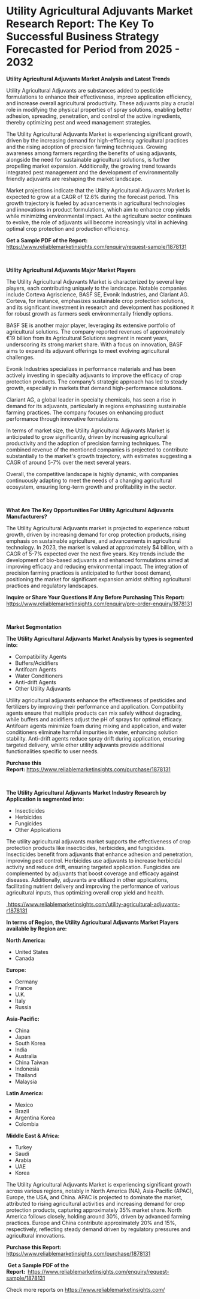 <p><h1>Utility Agricultural Adjuvants Market Research Report: The Key To Successful Business Strategy Forecasted for Period from 2025 - 2032</h1></p><p><strong>Utility Agricultural Adjuvants Market Analysis and Latest Trends</strong></p>
<p><p>Utility Agricultural Adjuvants are substances added to pesticide formulations to enhance their effectiveness, improve application efficiency, and increase overall agricultural productivity. These adjuvants play a crucial role in modifying the physical properties of spray solutions, enabling better adhesion, spreading, penetration, and control of the active ingredients, thereby optimizing pest and weed management strategies.</p><p>The Utility Agricultural Adjuvants Market is experiencing significant growth, driven by the increasing demand for high-efficiency agricultural practices and the rising adoption of precision farming techniques. Growing awareness among farmers regarding the benefits of using adjuvants, alongside the need for sustainable agricultural solutions, is further propelling market expansion. Additionally, the growing trend towards integrated pest management and the development of environmentally friendly adjuvants are reshaping the market landscape.</p><p>Market projections indicate that the Utility Agricultural Adjuvants Market is expected to grow at a CAGR of 12.6% during the forecast period. This growth trajectory is fueled by advancements in agricultural technologies and innovations in product formulations, which aim to enhance crop yields while minimizing environmental impact. As the agriculture sector continues to evolve, the role of adjuvants will become increasingly vital in achieving optimal crop protection and production efficiency.</p></p>
<p><strong>Get a Sample PDF of the Report:&nbsp;</strong> <a href="https://www.reliablemarketinsights.com/enquiry/request-sample/1878131?utm_campaign=2100&utm_medium=2&utm_source=Github&utm_content=ia&utm_term=04022025&utm_id=utility-agricultural-adjuvants">https://www.reliablemarketinsights.com/enquiry/request-sample/1878131</a></p>
<p>&nbsp;</p>
<p><strong>Utility Agricultural Adjuvants Major Market Players</strong></p>
<p><p>The Utility Agricultural Adjuvants Market is characterized by several key players, each contributing uniquely to the landscape. Notable companies include Corteva Agriscience, BASF SE, Evonik Industries, and Clariant AG. Corteva, for instance, emphasizes sustainable crop protection solutions, and its significant investment in research and development has positioned it for robust growth as farmers seek environmentally friendly options. </p><p>BASF SE is another major player, leveraging its extensive portfolio of agricultural solutions. The company reported revenues of approximately €19 billion from its Agricultural Solutions segment in recent years, underscoring its strong market share. With a focus on innovation, BASF aims to expand its adjuvant offerings to meet evolving agricultural challenges.</p><p>Evonik Industries specializes in performance materials and has been actively investing in specialty adjuvants to improve the efficacy of crop protection products. The company’s strategic approach has led to steady growth, especially in markets that demand high-performance solutions.</p><p>Clariant AG, a global leader in specialty chemicals, has seen a rise in demand for its adjuvants, particularly in regions emphasizing sustainable farming practices. The company focuses on enhancing product performance through innovative formulations.</p><p>In terms of market size, the Utility Agricultural Adjuvants Market is anticipated to grow significantly, driven by increasing agricultural productivity and the adoption of precision farming techniques. The combined revenue of the mentioned companies is projected to contribute substantially to the market's growth trajectory, with estimates suggesting a CAGR of around 5-7% over the next several years.</p><p>Overall, the competitive landscape is highly dynamic, with companies continuously adapting to meet the needs of a changing agricultural ecosystem, ensuring long-term growth and profitability in the sector.</p></p>
<p>&nbsp;</p>
<p><strong>What Are The Key Opportunities For Utility Agricultural Adjuvants Manufacturers?</strong></p>
<p><p>The Utility Agricultural Adjuvants market is projected to experience robust growth, driven by increasing demand for crop protection products, rising emphasis on sustainable agriculture, and advancements in agricultural technology. In 2023, the market is valued at approximately $4 billion, with a CAGR of 5-7% expected over the next five years. Key trends include the development of bio-based adjuvants and enhanced formulations aimed at improving efficacy and reducing environmental impact. The integration of precision farming practices is anticipated to further boost demand, positioning the market for significant expansion amidst shifting agricultural practices and regulatory landscapes.</p></p>
<p><strong>Inquire or Share Your Questions If Any Before Purchasing This Report:</strong> <a href="https://www.reliablemarketinsights.com/enquiry/pre-order-enquiry/1878131?utm_campaign=2100&utm_medium=2&utm_source=Github&utm_content=ia&utm_term=04022025&utm_id=utility-agricultural-adjuvants">https://www.reliablemarketinsights.com/enquiry/pre-order-enquiry/1878131</a></p>
<p>&nbsp;</p>
<p><strong>Market Segmentation</strong></p>
<p><strong>The Utility Agricultural Adjuvants Market Analysis by types is segmented into:</strong></p>
<p><ul><li>Compatibility Agents</li><li>Buffers/Acidifiers</li><li>Antifoam Agents</li><li>Water Conditioners</li><li>Anti-drift Agents</li><li>Other Utility Adjuvants</li></ul></p>
<p><p>Utility agricultural adjuvants enhance the effectiveness of pesticides and fertilizers by improving their performance and application. Compatibility agents ensure that multiple products can mix safely without degrading, while buffers and acidifiers adjust the pH of sprays for optimal efficacy. Antifoam agents minimize foam during mixing and application, and water conditioners eliminate harmful impurities in water, enhancing solution stability. Anti-drift agents reduce spray drift during application, ensuring targeted delivery, while other utility adjuvants provide additional functionalities specific to user needs.</p></p>
<p><strong>Purchase this Report:&nbsp;</strong><a href="https://www.reliablemarketinsights.com/purchase/1878131?utm_campaign=2100&utm_medium=2&utm_source=Github&utm_content=ia&utm_term=04022025&utm_id=utility-agricultural-adjuvants">https://www.reliablemarketinsights.com/purchase/1878131</a></p>
<p>&nbsp;</p>
<p><strong>The Utility Agricultural Adjuvants Market Industry Research by Application is segmented into:</strong></p>
<p><ul><li>Insecticides</li><li>Herbicides</li><li>Fungicides</li><li>Other Applications</li></ul></p>
<p><p>The utility agricultural adjuvants market supports the effectiveness of crop protection products like insecticides, herbicides, and fungicides. Insecticides benefit from adjuvants that enhance adhesion and penetration, improving pest control. Herbicides use adjuvants to increase herbicidal activity and reduce drift, ensuring targeted application. Fungicides are complemented by adjuvants that boost coverage and efficacy against diseases. Additionally, adjuvants are utilized in other applications, facilitating nutrient delivery and improving the performance of various agricultural inputs, thus optimizing overall crop yield and health.</p></p>
<p><a href="https://www.reliablemarketinsights.com/utility-agricultural-adjuvants-r1878131?utm_campaign=2100&utm_medium=2&utm_source=Github&utm_content=ia&utm_term=04022025&utm_id=utility-agricultural-adjuvants">&nbsp;https://www.reliablemarketinsights.com/utility-agricultural-adjuvants-r1878131</a></p>
<p><strong>In terms of Region, the Utility Agricultural Adjuvants Market Players available by Region are:</strong></p>
<p>
    <p> <strong> North America: </strong>
        <ul>
            <li>United States</li>
            <li>Canada</li>
        </ul>
        </p> 
    <p> <strong> Europe: </strong>
        <ul>
            <li>Germany</li>
            <li>France</li>
            <li>U.K.</li>
            <li>Italy</li>
            <li>Russia</li>
        </ul>
        </p> 
    <p> <strong> Asia-Pacific: </strong>
        <ul>
            <li>China</li>
            <li>Japan</li>
            <li>South Korea</li>
            <li>India</li>
            <li>Australia</li>
            <li>China Taiwan</li>
            <li>Indonesia</li>
            <li>Thailand</li>
            <li>Malaysia</li>
        </ul>
        </p> 
    <p> <strong> Latin America: </strong>
        <ul>
            <li>Mexico</li>
            <li>Brazil</li>
            <li>Argentina Korea</li>
            <li>Colombia</li>
        </ul>
        </p> 
    <p> <strong> Middle East & Africa: </strong>
        <ul>
            <li>Turkey</li>
            <li>Saudi</li>
            <li>Arabia</li>
            <li>UAE</li>
            <li>Korea</li>
        </ul>
    </p>
    </p>
<p><p>The Utility Agricultural Adjuvants Market is experiencing significant growth across various regions, notably in North America (NA), Asia-Pacific (APAC), Europe, the USA, and China. APAC is projected to dominate the market, attributed to rising agricultural activities and increasing demand for crop protection products, capturing approximately 35% market share. North America follows closely, holding around 30%, driven by advanced farming practices. Europe and China contribute approximately 20% and 15%, respectively, reflecting steady demand driven by regulatory pressures and agricultural innovations.</p></p>
<p><strong>Purchase this Report: </strong><a href="https://www.reliablemarketinsights.com/purchase/1878131?utm_campaign=2100&utm_medium=2&utm_source=Github&utm_content=ia&utm_term=04022025&utm_id=utility-agricultural-adjuvants">https://www.reliablemarketinsights.com/purchase/1878131</a></p>
<p>&nbsp;<strong>Get a Sample PDF of the Report:&nbsp;&nbsp;</strong><a href="https://www.reliablemarketinsights.com/enquiry/request-sample/1878131?utm_campaign=2100&utm_medium=2&utm_source=Github&utm_content=ia&utm_term=04022025&utm_id=utility-agricultural-adjuvants">https://www.reliablemarketinsights.com/enquiry/request-sample/1878131</a></p>
<p><strong></strong></p>
<p>Check more reports on <a href="https://www.reliablemarketinsights.com/?utm_campaign=2100&utm_medium=2&utm_source=Github&utm_content=ia&utm_term=04022025&utm_id=utility-agricultural-adjuvants">https://www.reliablemarketinsights.com/</a></p>